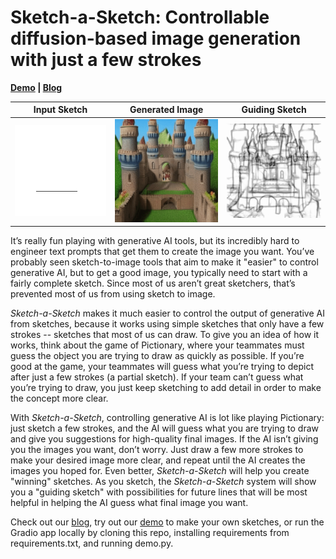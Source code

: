 # Sketch-a-Sketch: Controllable diffusion-based image generation with just a few strokes

**[Demo](https://colab.research.google.com/drive/1Biw7s0BD_NtV3wC2lIjVaeg6qXj0KOTv?usp=sharing) | [Blog](vsanimator.github.io/sketchasketch)**

| **Input Sketch** | **Generated Image** | **Guiding Sketch**
|:--:| :--: | :--: |
| ![](Sketch-a-Sketch/castle_s.gif) | ![](Sketch-a-Sketch/castle_o1.gif) | ![](Sketch-a-Sketch/castle_p.gif) |

It’s really fun playing with generative AI tools, but its incredibly hard to engineer text prompts that get them to create the image you want. You’ve probably seen sketch-to-image tools that aim to make it "easier" to control generative AI, but to get a good image, you typically need to start with a fairly complete sketch. Since most of us aren’t great sketchers, that’s prevented most of us from using sketch to image. 

*Sketch-a-Sketch* makes it much easier to control the output of generative AI from sketches, because it works using simple sketches that only have a few strokes -- sketches that most of us can draw.
To give you an idea of how it works, think about the game of Pictionary, where your teammates must guess the object you are trying to draw as quickly as possible. If you’re good at the game, your teammates will guess what you’re trying to depict after just a few strokes (a partial sketch). If your team can’t guess what you’re trying to draw, you just keep sketching to add detail in order to make the concept more clear.

With *Sketch-a-Sketch*, controlling generative AI is lot like playing Pictionary: just sketch a few strokes, and the AI will guess what you are trying to draw and give you suggestions for high-quality final images.
If the AI isn’t giving you the images you want, don’t worry. Just draw a few more strokes to make your desired image more clear, and repeat until the AI creates the images you hoped for.
Even better, *Sketch-a-Sketch* will help you create "winning" sketches. As you sketch, the *Sketch-a-Sketch* system will show you a "guiding sketch" with possibilities for future lines that will be most helpful in helping the AI guess what final image you want.

Check out our [blog](vsanimator.github.io/sketchasketch), try out our [demo](https://colab.research.google.com/drive/1Biw7s0BD_NtV3wC2lIjVaeg6qXj0KOTv?usp=sharing) to make your own sketches, or run the Gradio app locally by cloning this repo, installing requirements from requirements.txt, and running demo.py.
